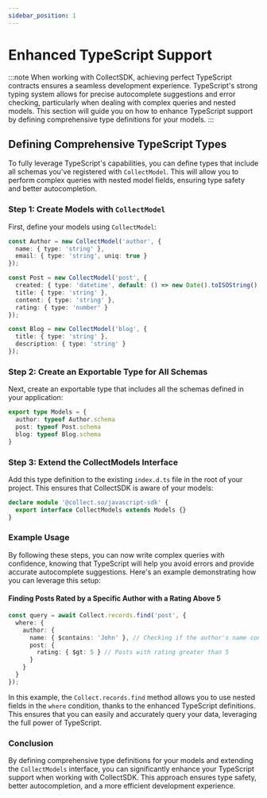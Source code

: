 ```yaml
---
sidebar_position: 1
---
```


# Enhanced TypeScript Support
:::note
When working with CollectSDK, achieving perfect TypeScript contracts ensures a seamless development experience. TypeScript's strong typing system allows for precise autocomplete suggestions and error checking, particularly when dealing with complex queries and nested models. This section will guide you on how to enhance TypeScript support by defining comprehensive type definitions for your models.
:::

## Defining Comprehensive TypeScript Types

To fully leverage TypeScript's capabilities, you can define types that include all schemas you've registered with `CollectModel`. This will allow you to perform complex queries with nested model fields, ensuring type safety and better autocompletion.

### Step 1: Create Models with `CollectModel`

First, define your models using `CollectModel`:
```typescript
const Author = new CollectModel('author', {
  name: { type: 'string' },
  email: { type: 'string', uniq: true }
});

const Post = new CollectModel('post', {
  created: { type: 'datetime', default: () => new Date().toISOString() },
  title: { type: 'string' },
  content: { type: 'string' },
  rating: { type: 'number' }
});

const Blog = new CollectModel('blog', {
  title: { type: 'string' },
  description: { type: 'string' }
});
```

### Step 2: Create an Exportable Type for All Schemas

Next, create an exportable type that includes all the schemas defined in your application:
```typescript
export type Models = {
  author: typeof Author.schema
  post: typeof Post.schema
  blog: typeof Blog.schema
}
```

### Step 3: Extend the CollectModels Interface

Add this type definition to the existing `index.d.ts` file in the root of your project. This ensures that CollectSDK is aware of your models:
```typescript
declare module '@collect.so/javascript-sdk' {
  export interface CollectModels extends Models {}
}
```

### Example Usage

By following these steps, you can now write complex queries with confidence, knowing that TypeScript will help you avoid errors and provide accurate autocomplete suggestions. Here's an example demonstrating how you can leverage this setup:

#### Finding Posts Rated by a Specific Author with a Rating Above 5
```typescript
const query = await Collect.records.find('post', {
  where: {
    author: {
      name: { $contains: 'John' }, // Checking if the author's name contains 'John'
      post: {
        rating: { $gt: 5 } // Posts with rating greater than 5
      }
    }
  }
});
```
In this example, the `Collect.records.find` method allows you to use nested fields in the `where` condition, thanks to the enhanced TypeScript definitions. This ensures that you can easily and accurately query your data, leveraging the full power of TypeScript.

### Conclusion

By defining comprehensive type definitions for your models and extending the `CollectModels` interface, you can significantly enhance your TypeScript support when working with CollectSDK. This approach ensures type safety, better autocompletion, and a more efficient development experience.
